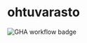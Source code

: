 # ohtuvarasto

![GHA workflow badge](https://github.com/uN1K0Rn86/ohtuvarasto/workflows/CI/badge.svg)
